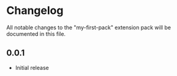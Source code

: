 # Changelog

All notable changes to the "my-first-pack" extension pack will be documented in this file.

## 0.0.1

- Initial release
